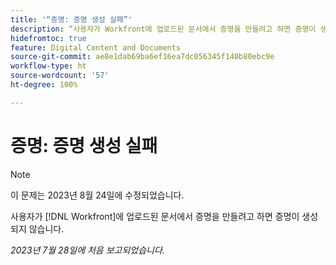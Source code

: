 ```yaml
---
title: '“증명: 증명 생성 실패”'
description: “사용자가 Workfront에 업로드된 문서에서 증명을 만들려고 하면 증명이 생성되지 않습니다.”
hidefromtoc: true
feature: Digital Content and Documents
source-git-commit: ae8e1dab69ba6ef16ea7dc056345f140b80ebc9e
workflow-type: ht
source-wordcount: '57'
ht-degree: 100%

---
```



# 증명: 증명 생성 실패

<!--Wf and WFP TOCs-->

>[!NOTE]
>
>이 문제는 2023년 8월 24일에 수정되었습니다.

사용자가 [!DNL Workfront]에 업로드된 문서에서 증명을 만들려고 하면 증명이 생성되지 않습니다.

_2023년 7월 28일에 처음 보고되었습니다._

